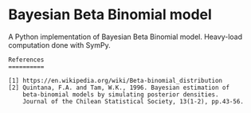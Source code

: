 # Bayesian Beta Binomial model

A Python implementation of Bayesian Beta Binomial model.
Heavy-load computation done with SymPy.




    References
    ==========

    [1] https://en.wikipedia.org/wiki/Beta-binomial_distribution
    [2] Quintana, F.A. and Tam, W.K., 1996. Bayesian estimation of
        beta-binomial models by simulating posterior densities.
        Journal of the Chilean Statistical Society, 13(1-2), pp.43-56.
